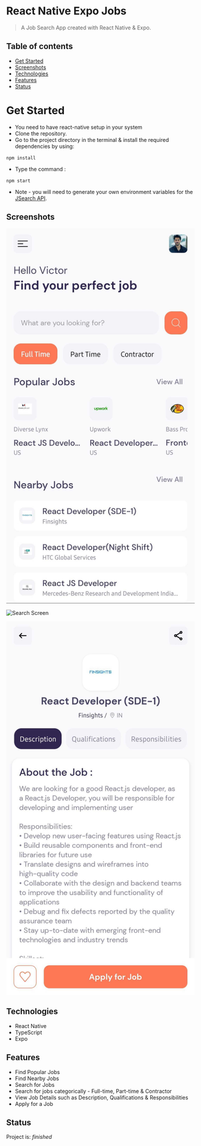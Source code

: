 # React Native Expo Jobs

> A Job Search App created with React Native & Expo.

## Table of contents

- [Get Started](#get-started)
- [Screenshots](#screenshots)
- [Technologies](#technologies)
- [Features](#features)
- [Status](#status)

# Get Started

- You need to have react-native setup in your system
- Clone the repository.
- Go to the project directory in the terminal & install the required dependencies by using:

```
npm install
```

- Type the command :

```
npm start
```

- Note - you will need to generate your own environment variables for the [JSearch API](https://rapidapi.com/letscrape-6bRBa3QguO5/api/jsearch).

## Screenshots

![Home Screen](https://github.com/ajinkyap22/react-native-expo-jobs/blob/main/assets/images/home-screen.jpg?raw=true)

![Search Screen](https://github.com/ajinkyap22/react-native-expo-jobs/blob/main/assets/images/search-screen.jpg?raw=true)

![Job Details](https://github.com/ajinkyap22/react-native-expo-jobs/blob/main/assets/images/job-details.jpg?raw=true)

## Technologies

- React Native
- TypeScript
- Expo

## Features

- Find Popular Jobs
- Find Nearby Jobs
- Search for Jobs
- Search for jobs categorically - Full-time, Part-time & Contractor
- View Job Details such as Description, Qualifications & Responsibilities
- Apply for a Job

## Status

Project is: _finished_
